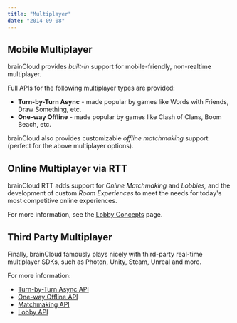```yaml
---
title: "Multiplayer"
date: "2014-09-08"
---
```


## Mobile Multiplayer

brainCloud provides _built-in_ support for mobile-friendly, non-realtime multiplayer.

Full APIs for the following multiplayer types are provided:

- **Turn-by-Turn Async** - made popular by games like Words with Friends, Draw Something, etc.
- **One-way Offline** - made popular by games like Clash of Clans, Boom Beach, etc.

brainCloud also provides customizable _offline matchmaking_ support (perfect for the above multiplayer options).

## Online Multiplayer via RTT

brainCloud RTT adds support for _Online Matchmaking_ and _Lobbies,_ and the development of custom _Room Experiences_ to meet the needs for today's most competitive online experiences.

For more information, see the [Lobby Concepts](https://staging.getbraincloud.com/apidocs/api-modules/multiplayer/lobbies/) page.

## Third Party Multiplayer

Finally, brainCloud famously plays nicely with third-party real-time multiplayer SDKs, such as Photon, Unity, Steam, Unreal and more.

For more information:

- [Turn-by-Turn Async API](/apidocs/apiref/#capi-asyncmatch)
- [One-way Offline API](/apidocs/apiref/#capi-oneway)
- [Matchmaking API](/apidocs/apiref/#capi-matchmaking)
- [Lobby API](https://staging.getbraincloud.com/apidocs/apiref/#capi-lobby)
